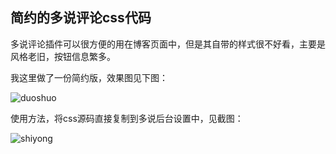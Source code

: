 ## 简约的多说评论css代码

多说评论插件可以很方便的用在博客页面中，但是其自带的样式很不好看，主要是风格老旧，按钮信息繁多。

我这里做了一份简约版，效果图见下图：

![duoshuo](/duoshuo/img/duoshuo.png) 

使用方法，将css源码直接复制到多说后台设置中，见截图：

![shiyong](/duoshuo/img/shiyong.png)  
